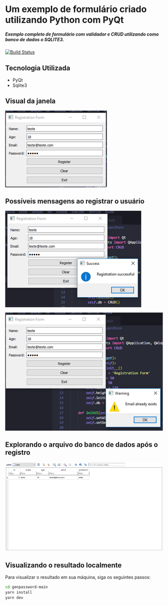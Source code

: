 # Um exemplo de formulário criado utilizando Python com PyQt
##### Exemplo completo de formulário com validador e CRUD utilizando como banco de dados o SQLITE3. 

[![Build Status](https://travis-ci.org/joemccann/dillinger.svg?branch=master)](https://travis-ci.org/joemccann/dillinger)

## Tecnologia Utilizada

- PyQt
- Sqlite3

## Visual da janela

![Foo](https://github.com/jeffersonmatheusdev/form-registration-PyQt5/blob/main/Prints/homepage___.png?raw=true)

## Possíveis mensagens ao registrar o usuário

![Foo](https://github.com/jeffersonmatheusdev/form-registration-PyQt5/blob/main/Prints/homepage.png?raw=true)

![Foo](https://github.com/jeffersonmatheusdev/form-registration-PyQt5/blob/main/Prints/homepage_.png?raw=true)

## Explorando o arquivo do banco de dados após o registro

![Foo](https://github.com/jeffersonmatheusdev/form-registration-PyQt5/blob/main/Prints/homepage__.png?raw=true)

## Visualizando o resultado localmente

Para visualizar o resultado em sua máquina, siga os seguintes passos:
```sh
cd genpassword-main
yarn install
yarn dev
```
